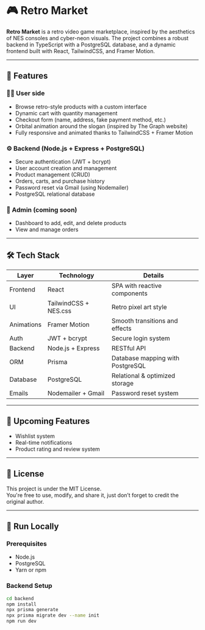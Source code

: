 # 🎮 Retro Market

**Retro Market** is a retro video game marketplace, inspired by the aesthetics of NES consoles and cyber-neon visuals. The project combines a robust backend in TypeScript with a PostgreSQL database, and a dynamic frontend built with React, TailwindCSS, and Framer Motion.

---

## 🚀 Features

### 🧑‍💻 User side
- Browse retro-style products with a custom interface
- Dynamic cart with quantity management
- Checkout form (name, address, fake payment method, etc.)
- Orbital animation around the slogan (inspired by The Graph website)
- Fully responsive and animated thanks to TailwindCSS + Framer Motion

### ⚙️ Backend (Node.js + Express + PostgreSQL)
- Secure authentication (JWT + bcrypt)
- User account creation and management
- Product management (CRUD)
- Orders, carts, and purchase history
- Password reset via Gmail (using Nodemailer)
- PostgreSQL relational database

### 🔧 Admin (coming soon)
- Dashboard to add, edit, and delete products
- View and manage orders

---

## 🛠️ Tech Stack

| Layer     | Technology            | Details                          |
|-----------|------------------------|----------------------------------|
| Frontend  | React                  | SPA with reactive components     |
| UI        | TailwindCSS + NES.css | Retro pixel art style            |
| Animations| Framer Motion          | Smooth transitions and effects   |
| Auth      | JWT + bcrypt           | Secure login system              |
| Backend   | Node.js + Express      | RESTful API                      |
| ORM       | Prisma                 | Database mapping with PostgreSQL |
| Database  | PostgreSQL             | Relational & optimized storage   |
| Emails    | Nodemailer + Gmail     | Password reset system            |

---

## 🔮 Upcoming Features

- Wishlist system  
- Real-time notifications  
- Product rating and review system  

---

## 📜 License

This project is under the MIT License.  
You're free to use, modify, and share it, just don’t forget to credit the original author.

---

## 🧪 Run Locally

### Prerequisites
- Node.js
- PostgreSQL
- Yarn or npm

### Backend Setup

```bash
cd backend
npm install
npx prisma generate
npx prisma migrate dev --name init
npm run dev

